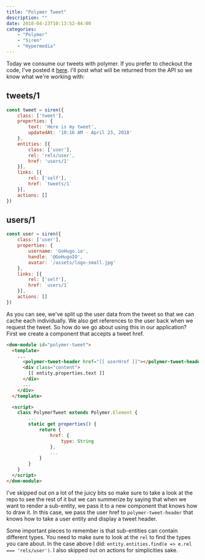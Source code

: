 ```yaml
---
title: "Polymer Tweet"
description: ""
date: 2018-04-23T10:13:52-04:00
categories: 
    - "Polymer"
    - "Siren"
    - "Hypermedia"
---
```


Today we consume our tweets with polymer. If you prefer to checkout the code, I've posted it [here](https://gitlab.com/jbydeley/blog-code/tree/master/polymer-tweet). I'll post what will be returned from the API so we know what we're working with:

## tweets/1
```javascript
const tweet = siren({
    class: ['tweet'],
    properties: {
        text: 'Here is my tweet',
        updatedAt: '10:16 AM - April 23, 2018'
    },
    entities: [{
        class: ['user'],
        rel: 'rels/user',
        href: 'users/1'
    }],
    links: [{
        rel: ['self'],
        href: `tweets/1`
    }],
    actions: []
})
```

## users/1
```javascript
const user = siren({
    class: ['user'],
    properties: {
        username: 'GoHugo.io',
        handle: '@GoHugoIO',
        avatar: '/assets/logo-small.jpg'
    },
    links: [{
        rel: ['self'],
        href: `users/1`
    }],
    actions: []
})
```

As you can see, we've split up the user data from the tweet so that we can cache each individually. We also get references to the user back when we request the tweet. So how do we go about using this in our application? First we create a component that accepts a tweet href.


```html
<dom-module id="polymer-tweet">
  <template>
    ...
      <polymer-tweet-header href="[[ userHref ]]"></polymer-tweet-header>
      <div class="content">
        [[ entity.properties.text ]]
      </div>
      ...
    </div>
  </template>

  <script>
    class PolymerTweet extends Polymer.Element {
        ...
        static get properties() {
            return {
                href: {
                    type: String
                },
                ...
            }
        }
    }
  </script>
</dom-module>
```

I've skipped out on a lot of the juicy bits so make sure to take a look at the repo to see the rest of it but we can summerize by saying that when we want to render a sub-entity, we pass it to a new component that knows how to draw it. In this case, we pass the user href to `polymer-tweet-header` that knows how to take a user entity and display a tweet header.

Some important pieces to remember is that sub-entities can contain different types. You need to make sure to look at the `rel` to find the types you care about. In the case above I did: `entity.entities.find(e => e.rel === 'rels/user')`. I also skipped out on actions for simplicities sake.